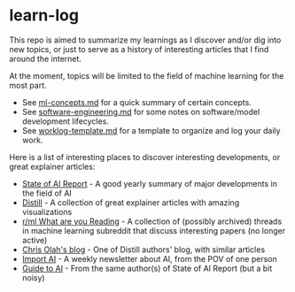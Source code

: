 # learn-log

This repo is aimed to summarize my learnings as I discover and/or dig into new topics, or just to serve as a history of interesting articles that I find around the internet.

At the moment, topics will be limited to the field of machine learning for the most part.

- See [ml-concepts.md](./ml-concepts.md) for a quick summary of certain concepts.
- See [software-engineering.md](./software-engineering.md) for some notes on software/model development lifecycles.
- See [worklog-template.md](./worklog-template.md) for a template to organize and log your daily work.

Here is a list of interesting places to discover interesting developments, or great explainer articles:
- [State of AI Report](https://www.stateof.ai/) - A good yearly summary of major developments in the field of AI
- [Distill](https://distill.pub/) - A collection of great explainer articles with amazing visualizations
- [r/ml What are you Reading](https://www.reddit.com/r/MachineLearning/comments/vg5kjd/d_machine_learning_wayr_what_are_you_reading_week/) - A collection of (possibly archived) threads in machine learning subreddit that discuss interesting papers (no longer active)
- [Chris Olah's blog](http://colah.github.io/) - One of Distill authors' blog, with similar articles
- [Import AI](https://jack-clark.net/) - A weekly newsletter about AI, from the POV of one person
- [Guide to AI](https://nathanbenaich.substack.com/) - From the same author(s) of State of AI Report (but a bit noisy)
